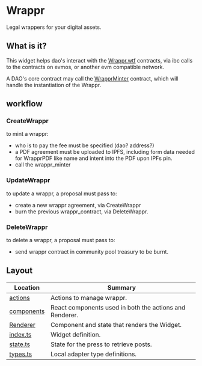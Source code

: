 # Wrappr

Legal wrappers for your digital assets.

## What is it?

This widget helps dao's interact with the [Wrappr.wtf](https://docs.wrappr.wtf/get-started/what/) contracts, via ibc calls to the contracts on evmos, or another evm compatible network.

A DAO's core contract may call the [WrapprMinter](https://github.com/permissionlessweb/wrappr-launchpad) contract, which will handle the instantiation of the Wrappr. 

## workflow
### CreateWrappr 
to mint a wrappr:
- who is to pay the fee must be specified  (dao? address?)
- a PDF agreement must be uploaded to IPFS, including form data needed for WrapprPDF like name and intent into the PDF upon IPFs pin.
- call the wrappr_minter
### UpdateWrappr
to update a wrappr, a proposal must pass to:
- create a new wrappr agreement, via CreateWrappr
- burn the previous wrappr_contract, via DeleteWrappr.
### DeleteWrappr
to delete a wrappr, a proposal must pass to:
- send wrappr contract in community pool treasury to be burnt.


## Layout

| Location                   | Summary                                                 |
| -------------------------- | ------------------------------------------------------- |
| [actions](./actions)       | Actions to manage wrappr.                   |
| [components](./components) | React components used in both the actions and Renderer. |
| [Renderer](./Renderer)     | Component and state that renders the Widget.            |
| [index.ts](./index.ts)     | Widget definition.                                      |
| [state.ts](./state.ts)     | State for the press to retrieve posts.                  |
| [types.ts](./types.ts)     | Local adapter type definitions.                         |
